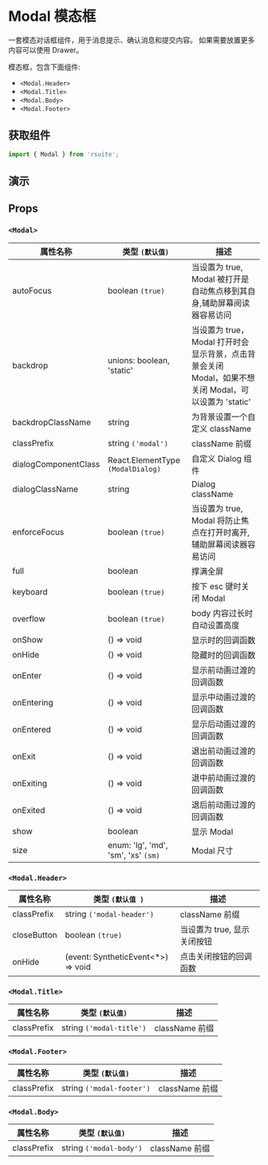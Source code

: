 # Modal 模态框 

一套模态对话框组件，用于消息提示、确认消息和提交内容。 如果需要放置更多内容可以使用 Drawer。

模态框，包含下面组件:

* `<Modal.Header>`
* `<Modal.Title>`
* `<Modal.Body>`
* `<Modal.Footer>`

## 获取组件

```js
import { Modal } from 'rsuite';
```

## 演示

<!--{demo}-->

## Props

### `<Modal>`

| 属性名称             | 类型 `(默认值)`                     | 描述                                                                                                 |
| -------------------- | ----------------------------------- | ---------------------------------------------------------------------------------------------------- |
| autoFocus            | boolean `(true)`                    | 当设置为 true, Modal 被打开是自动焦点移到其自身,辅助屏幕阅读器容易访问                               |
| backdrop             | unions: boolean, 'static'           | 当设置为 true，Modal 打开时会显示背景，点击背景会关闭 Modal，如果不想关闭 Modal，可以设置为 'static' |
| backdropClassName    | string                              | 为背景设置一个自定义 className                                                                       |
| classPrefix          | string `('modal')`                  | className 前缀                                                                                       |
| dialogComponentClass | React.ElementType `(ModalDialog)`   | 自定义 Dialog 组件                                                                                   |
| dialogClassName      | string                              | Dialog className                                                                                     |
| enforceFocus         | boolean `(true)`                    | 当设置为 true, Modal 将防止焦点在打开时离开,辅助屏幕阅读器容易访问                                   |
| full                 | boolean                             | 撑满全屏                                                                                             |
| keyboard             | boolean `(true)`                    | 按下 esc 键时关闭 Modal                                                                              |
| overflow             | boolean `(true)`                    | body 内容过长时自动设置高度                                                                          |
| onShow               | () => void                          | 显示时的回调函数                                                                                     |
| onHide               | () => void                          | 隐藏时的回调函数                                                                                     |
| onEnter              | () => void                          | 显示前动画过渡的回调函数                                                                             |
| onEntering           | () => void                          | 显示中动画过渡的回调函数                                                                             |
| onEntered            | () => void                          | 显示后动画过渡的回调函数                                                                             |
| onExit               | () => void                          | 退出前动画过渡的回调函数                                                                             |
| onExiting            | () => void                          | 退中前动画过渡的回调函数                                                                             |
| onExited             | () => void                          | 退后前动画过渡的回调函数                                                                             |
| show                 | boolean                             | 显示 Modal                                                                                           |
| size                 | enum: 'lg', 'md', 'sm', 'xs' `(sm)` | Modal 尺寸                                                                                           |

### `<Modal.Header>`

| 属性名称    | 类型 `(默认值 )`                    | 描述                        |
| ----------- | ----------------------------------- | --------------------------- |
| classPrefix | string `('modal-header')`           | className 前缀              |
| closeButton | boolean `(true)`                    | 当设置为 true, 显示关闭按钮 |
| onHide      | (event: SyntheticEvent<\*>) => void | 点击关闭按钮的回调函数      |

### `<Modal.Title>`

| 属性名称    | 类型 `(默认值)`          | 描述           |
| ----------- | ------------------------ | -------------- |
| classPrefix | string `('modal-title')` | className 前缀 |

### `<Modal.Footer>`

| 属性名称    | 类型 `(默认值)`           | 描述           |
| ----------- | ------------------------- | -------------- |
| classPrefix | string `('modal-footer')` | className 前缀 |

### `<Modal.Body>`

| 属性名称    | 类型 `(默认值)`         | 描述           |
| ----------- | ----------------------- | -------------- |
| classPrefix | string `('modal-body')` | className 前缀 |
